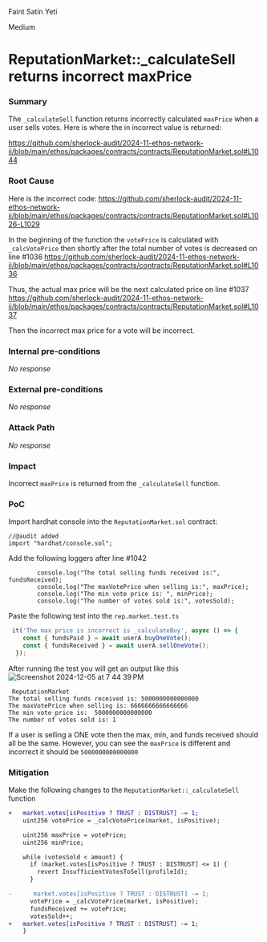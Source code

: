 Faint Satin Yeti

Medium

# ReputationMarket::_calculateSell returns incorrect maxPrice

### Summary

The `_calculateSell` function returns incorrectly calculated `maxPrice` when a user sells votes.
Here is where the in incorrect value is returned:

https://github.com/sherlock-audit/2024-11-ethos-network-ii/blob/main/ethos/packages/contracts/contracts/ReputationMarket.sol#L1044

### Root Cause

Here is the incorrect code:
https://github.com/sherlock-audit/2024-11-ethos-network-ii/blob/main/ethos/packages/contracts/contracts/ReputationMarket.sol#L1026-L1029

In the beginning of the function the `votePrice` is calculated with `_calcVotePrice` then shortly after the total number of votes is decreased on line #1036
https://github.com/sherlock-audit/2024-11-ethos-network-ii/blob/main/ethos/packages/contracts/contracts/ReputationMarket.sol#L1036

Thus, the actual max price will be the next calculated price on line #1037
https://github.com/sherlock-audit/2024-11-ethos-network-ii/blob/main/ethos/packages/contracts/contracts/ReputationMarket.sol#L1037

Then the incorrect max price for a vote will be incorrect.

### Internal pre-conditions

_No response_

### External pre-conditions

_No response_

### Attack Path

_No response_

### Impact

Incorrect `maxPrice` is returned from the `_calculateSell` function.

### PoC

Import hardhat console into the `ReputationMarket.sol` contract:
```solidity
//@audit added
import "hardhat/console.sol";
```

Add the following loggers after line #1042
```solidity
        console.log("The total selling funds received is:", fundsReceived);
        console.log("The maxVotePrice when selling is:", maxPrice);
        console.log("The min vote price is: ", minPrice);
        console.log("The number of votes sold is:", votesSold);
``` 
Paste the following test into the `rep.market.test.ts` 

```typescript
 it('The max price is incorrect is _calculateBuy', async () => {
    const { fundsPaid } = await userA.buyOneVote();
    const { fundsReceived } = await userA.sellOneVote();
  });
```
After running the test you will get an output like this
![Screenshot 2024-12-05 at 7 44 39 PM](https://github.com/user-attachments/assets/68eb6f7e-9b1f-4a1e-af89-f256ed5f53db)

```shell
 ReputationMarket
The total selling funds received is: 5000000000000000
The maxVotePrice when selling is: 6666666666666666
The min vote price is:  5000000000000000
The number of votes sold is: 1
```

If a user is selling a ONE vote then the max, min, and funds received should all be the same. However, you can see the `maxPrice` is different and incorrect it should be `5000000000000000`




### Mitigation

Make the following changes to the `ReputationMarket::_calculateSell` function

```diff
+   market.votes[isPositive ? TRUST : DISTRUST] -= 1;
    uint256 votePrice = _calcVotePrice(market, isPositive);

    uint256 maxPrice = votePrice;
    uint256 minPrice;

    while (votesSold < amount) {
      if (market.votes[isPositive ? TRUST : DISTRUST] <= 1) {
        revert InsufficientVotesToSell(profileId);
      }

-      market.votes[isPositive ? TRUST : DISTRUST] -= 1;
      votePrice = _calcVotePrice(market, isPositive);
      fundsReceived += votePrice;
      votesSold++;
+   market.votes[isPositive ? TRUST : DISTRUST] -= 1;
    }

```